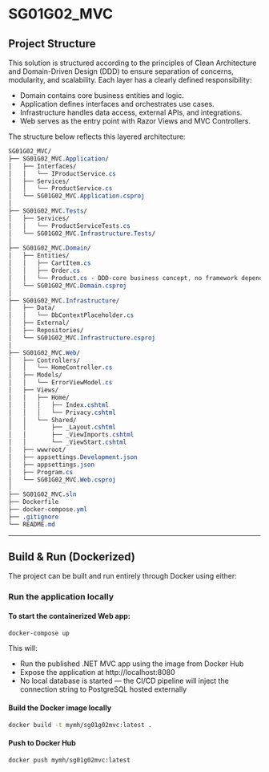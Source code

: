 # SG01G02_MVC

## Project Structure
This solution is structured according to the principles of Clean Architecture and Domain-Driven Design (DDD) to ensure separation of concerns, modularity, and scalability. Each layer has a clearly defined responsibility:  
- Domain contains core business entities and logic.
- Application defines interfaces and orchestrates use cases.
- Infrastructure handles data access, external APIs, and integrations.
- Web serves as the entry point with Razor Views and MVC Controllers.
  
The structure below reflects this layered architecture:
  
```css
SG01G02_MVC/
├── SG01G02_MVC.Application/
│   ├── Interfaces/
│   │   └── IProductService.cs
│   ├── Services/
│   │   └── ProductService.cs
│   └── SG01G02_MVC.Application.csproj
│
├── SG01G02_MVC.Tests/
│   ├── Services/
│   │   └── ProductServiceTests.cs
│   └── SG01G02_MVC.Infrastructure.Tests/
│
├── SG01G02_MVC.Domain/
│   ├── Entities/
│   │   ├── CartItem.cs
│   │   ├── Order.cs
│   │   └── Product.cs - DDD-core business concept, no framework dependency (EF) or DTO logic, only definition
│   └── SG01G02_MVC.Domain.csproj
│
├── SG01G02_MVC.Infrastructure/
│   ├── Data/
│   │   └── DbContextPlaceholder.cs
│   ├── External/
│   ├── Repositories/
│   └── SG01G02_MVC.Infrastructure.csproj
│
├── SG01G02_MVC.Web/
│   ├── Controllers/
│   │   └── HomeController.cs
│   ├── Models/
│   │   └── ErrorViewModel.cs
│   ├── Views/
│   │   ├── Home/
│   │   │   ├── Index.cshtml
│   │   │   └── Privacy.cshtml
│   │   └── Shared/
│   │       ├── _Layout.cshtml
│   │       ├── _ViewImports.cshtml
│   │       └── _ViewStart.cshtml
│   ├── wwwroot/
│   ├── appsettings.Development.json
│   ├── appsettings.json
│   ├── Program.cs
│   └── SG01G02_MVC.Web.csproj
│
├── SG01G02_MVC.sln
├── Dockerfile
├── docker-compose.yml
├── .gitignore
└── README.md
```

---

## Build & Run (Dockerized)

The project can be built and run entirely through Docker using either:

### Run the application locally

#### To start the containerized Web app:  
```bash
docker-compose up
```
This will:  
- Run the published .NET MVC app using the image from Docker Hub
- Expose the application at http://localhost:8080
- No local database is started — the CI/CD pipeline will inject the connection string to PostgreSQL hosted externally
  
#### Build the Docker image locally  
```bash
docker build -t mymh/sg01g02mvc:latest .
```
#### Push to Docker Hub  
```bash
docker push mymh/sg01g02mvc:latest
```